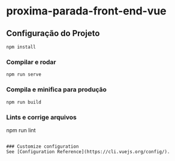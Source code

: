 # proxima-parada-front-end-vue

## Configuração do Projeto
```
npm install
```

### Compilar e rodar
```
npm run serve
```

### Compila e minifica para produção
```
npm run build
```

### Lints e corrige arquivos
npm run lint
```

### Customize configuration
See [Configuration Reference](https://cli.vuejs.org/config/).
